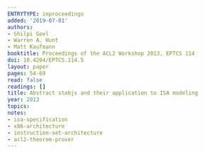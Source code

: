 ```yaml
---
ENTRYTYPE: inproceedings
added: '2019-07-01'
authors:
- Shilpi Goel
- Warren A. Hunt
- Matt Kaufmann
booktitle: Proceedings of the ACL2 Workshop 2013, EPTCS 114
doi: 10.4204/EPTCS.114.5
layout: paper
pages: 54-69
read: false
readings: []
title: Abstract stobjs and their application to ISA modeling
year: 2013
topics:
notes:
- isa-specification
- x86-architecture
- instruction-set-architecture
- acl2-theorem-prover
---
```

